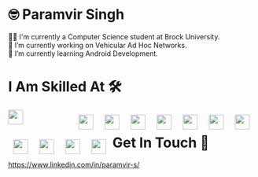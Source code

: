 # 🤓️ Paramvir Singh

👨‍🎓 I'm currently a Computer Science student at Brock University. <br>
🔭 I’m currently working on Vehicular Ad Hoc Networks. <br>
🌱 I’m currently learning Android Development.

# I Am Skilled At 🛠️


<img align="left" width="30px" style="padding-right:100px;"  src="https://cdn.jsdelivr.net/gh/devicons/devicon/icons/cplusplus/cplusplus-original.svg" />

<img  align="left" width="30px" style="padding :10px" src="https://cdn.jsdelivr.net/gh/devicons/devicon/icons/c/c-original.svg" />

<img  align="left" width="30px" style="padding :10px" src="https://cdn.jsdelivr.net/gh/devicons/devicon/icons/java/java-original.svg" />

<img  align="left" width="30px" style="padding :10px" src="https://cdn.jsdelivr.net/gh/devicons/devicon/icons/kotlin/kotlin-original.svg" />
          
<img align="left" width="30px" style="padding :10px" src="https://cdn.jsdelivr.net/gh/devicons/devicon/icons/python/python-original.svg" />

<img  align="left" width="30px" style="padding :10px" src="https://cdn.jsdelivr.net/gh/devicons/devicon/icons/android/android-original.svg" />

<img align="left" width="30px" style="padding :10px" src="https://cdn.jsdelivr.net/gh/devicons/devicon/icons/linux/linux-original.svg" />

<img  align="left" width="30px" style="padding :10px" src="https://cdn.jsdelivr.net/gh/devicons/devicon/icons/bash/bash-original.svg" />          

<img  align="left" width="30px" style="padding :10px" src="https://cdn.jsdelivr.net/gh/devicons/devicon/icons/git/git-original.svg" />

<img align="left" width="30px" style="padding :10px" src="https://cdn.jsdelivr.net/gh/devicons/devicon/icons/postgresql/postgresql-original.svg" />

<img align="left" width="30px" style="padding :10px" src="https://cdn.jsdelivr.net/gh/devicons/devicon/icons/sqlite/sqlite-original.svg" />

<img align="left" width="30px" style="padding :10px"  src="https://cdn.jsdelivr.net/gh/devicons/devicon/icons/gradle/gradle-plain.svg" />    


# Get In Touch 🤝️
https://www.linkedin.com/in/paramvir-s/
